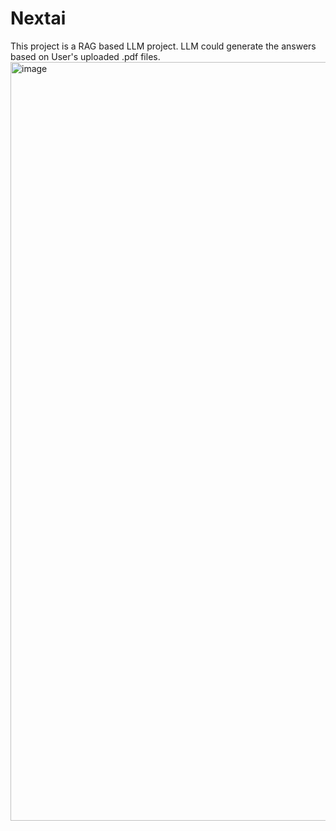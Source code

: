 # Nextai
This project is a RAG based LLM project.
LLM could generate the answers based on User's uploaded .pdf files.
<img width="1214" alt="image" src="https://github.com/user-attachments/assets/4c93d8f7-8974-4655-840a-c5484cd36d2d">

